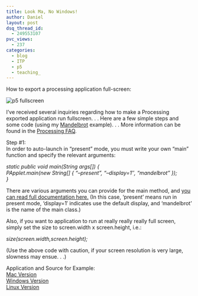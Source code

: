 ```yaml
---
title: Look Ma, No Windows!
author: Daniel
layout: post
dsq_thread_id:
  - 249553107
pvc_views:
  - 237
categories:
  - blog
  - ITP
  - p5
  - teaching_
---
```

<p>How to export a processing application full-screen:</p>
<p><img src="http://shiffman.net/p5/p5_fullscreen.jpg" alt="p5 fullscreen"/></p>
<p>I&#8217;ve received several inquiries regarding how to make a Processing exported application run fullscreen. . .  Here are a few simple steps and some code (using my <a href="http://www.processing.org/learning/examples/mandelbrot.html">Mandelbrot</a> example). . . More information can be found in the <a href="http://www.processing.org/faq/bugs.html#application">Processing FAQ</a>.</p>
<p>Step #1:<br />
In order to auto-launch in &#8220;present&#8221; mode, you must write your own &#8220;main&#8221; function and specify the relevant arguments:</p>
<p><i>static public void main(String args[]) {<br />
  PApplet.main(new String[] { &#8220;&#8211;present&#8221;, &#8220;&#8211;display=1&#8243;, &#8220;mandelbrot&#8221; });<br />
}</i></p>
<p>There are various arguments you can provide for the main method, and <a href="http://dev.processing.org/reference/core/javadoc/processing/core/PApplet.html#main(java.lang.String[])">you can read full documentation here.</a>  (In this case, &#8216;present&#8217; means run in present mode, &#8216;display=1&#8242; indicates use the default display, and &#8216;mandelbrot&#8217; is the name of the main class.)</p>
<p>Also, if you want to application to run at really really really full screen, simply set the size to screen.width x screen.height, i.e.:</p>
<p><i>size(screen.width,screen.height);</i></p>
<p>(Use the above code with caution, if your screen resolution is very large, slowness may ensue. . .) </p>
<p>Application and Source for Example:<br />
<a href="http://shiffman.net/p5/mandelbrot_mac.zip">Mac Version</a><br />
<a href="http://shiffman.net/p5/mandelbrot_windows.zip">Windows Version</a><br />
<a href="http://shiffman.net/p5/mandelbrot_linux.zip">Linux Version</a></p>
